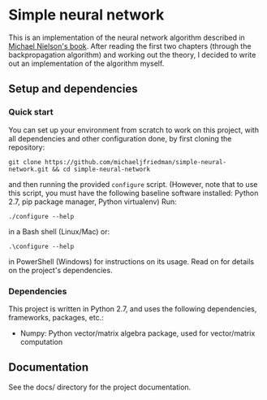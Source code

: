 # Simple neural network
This is an implementation of the neural network algorithm described in [Michael Nielson's book](http://neuralnetworksanddeeplearning.com/index.html). After reading the first two chapters (through the backpropagation algorithm) and working out the theory, I decided to write out an implementation of the algorithm myself.

## Setup and dependencies
### Quick start
You can set up your environment from scratch to work on this project, with all dependencies and other configuration done, by first cloning the repository:
```
git clone https://github.com/michaeljfriedman/simple-neural-network.git && cd simple-neural-network
```
and then running the provided `configure` script. (However, note that to use this script, you must have the following baseline software installed: Python 2.7, pip package manager, Python virtualenv) Run:
```
./configure --help
```
in a Bash shell (Linux/Mac) or:
```
.\configure --help
```
in PowerShell (Windows) for instructions on its usage. Read on for details on the project's dependencies.

### Dependencies
This project is written in Python 2.7, and uses the following dependencies, frameworks, packages, etc.:

- Numpy: Python vector/matrix algebra package, used for vector/matrix computation

## Documentation
See the docs/ directory for the project documentation.
